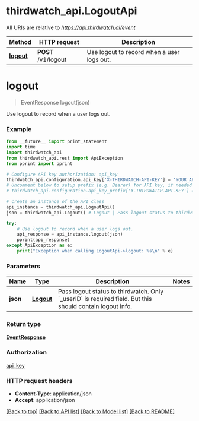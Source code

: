 # thirdwatch_api.LogoutApi

All URIs are relative to *https://api.thirdwatch.ai/event*

Method | HTTP request | Description
------------- | ------------- | -------------
[**logout**](LogoutApi.md#logout) | **POST** /v1/logout | Use logout to record when a user logs out.


# **logout**
> EventResponse logout(json)

Use logout to record when a user logs out.

### Example 
```python
from __future__ import print_statement
import time
import thirdwatch_api
from thirdwatch_api.rest import ApiException
from pprint import pprint

# Configure API key authorization: api_key
thirdwatch_api.configuration.api_key['X-THIRDWATCH-API-KEY'] = 'YOUR_API_KEY'
# Uncomment below to setup prefix (e.g. Bearer) for API key, if needed
# thirdwatch_api.configuration.api_key_prefix['X-THIRDWATCH-API-KEY'] = 'Bearer'

# create an instance of the API class
api_instance = thirdwatch_api.LogoutApi()
json = thirdwatch_api.Logout() # Logout | Pass logout status to thirdwatch. Only `_userID` is required field. But this should contain logout info.

try: 
    # Use logout to record when a user logs out.
    api_response = api_instance.logout(json)
    pprint(api_response)
except ApiException as e:
    print("Exception when calling LogoutApi->logout: %s\n" % e)
```

### Parameters

Name | Type | Description  | Notes
------------- | ------------- | ------------- | -------------
 **json** | [**Logout**](Logout.md)| Pass logout status to thirdwatch. Only &#x60;_userID&#x60; is required field. But this should contain logout info. | 

### Return type

[**EventResponse**](EventResponse.md)

### Authorization

[api_key](../README.md#api_key)

### HTTP request headers

 - **Content-Type**: application/json
 - **Accept**: application/json

[[Back to top]](#) [[Back to API list]](../README.md#documentation-for-api-endpoints) [[Back to Model list]](../README.md#documentation-for-models) [[Back to README]](../README.md)

